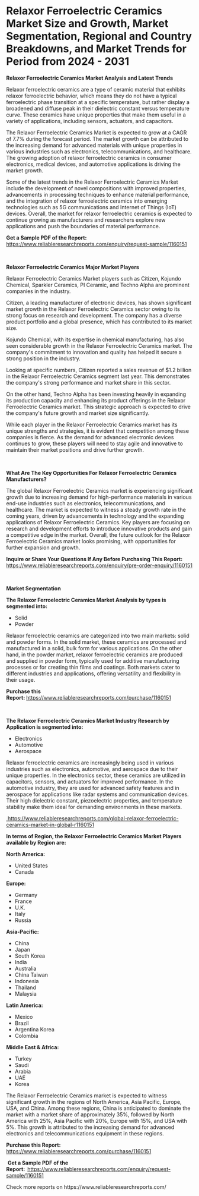 <p><h1>Relaxor Ferroelectric Ceramics Market Size and Growth, Market Segmentation, Regional and Country Breakdowns, and Market Trends for Period from 2024 -  2031</h1></p><p><strong>Relaxor Ferroelectric Ceramics Market Analysis and Latest Trends</strong></p>
<p><p>Relaxor ferroelectric ceramics are a type of ceramic material that exhibits relaxor ferroelectric behavior, which means they do not have a typical ferroelectric phase transition at a specific temperature, but rather display a broadened and diffuse peak in their dielectric constant versus temperature curve. These ceramics have unique properties that make them useful in a variety of applications, including sensors, actuators, and capacitors.</p><p>The Relaxor Ferroelectric Ceramics Market is expected to grow at a CAGR of 7.7% during the forecast period. The market growth can be attributed to the increasing demand for advanced materials with unique properties in various industries such as electronics, telecommunications, and healthcare. The growing adoption of relaxor ferroelectric ceramics in consumer electronics, medical devices, and automotive applications is driving the market growth.</p><p>Some of the latest trends in the Relaxor Ferroelectric Ceramics Market include the development of novel compositions with improved properties, advancements in processing techniques to enhance material performance, and the integration of relaxor ferroelectric ceramics into emerging technologies such as 5G communications and Internet of Things (IoT) devices. Overall, the market for relaxor ferroelectric ceramics is expected to continue growing as manufacturers and researchers explore new applications and push the boundaries of material performance.</p></p>
<p><strong>Get a Sample PDF of the Report:&nbsp;</strong> <a href="https://www.reliableresearchreports.com/enquiry/request-sample/1160151">https://www.reliableresearchreports.com/enquiry/request-sample/1160151</a></p>
<p>&nbsp;</p>
<p><strong>Relaxor Ferroelectric Ceramics Major Market Players</strong></p>
<p><p>Relaxor Ferroelectric Ceramics Market players such as Citizen, Kojundo Chemical, Sparkler Ceramics, PI Ceramic, and Techno Alpha are prominent companies in the industry. </p><p>Citizen, a leading manufacturer of electronic devices, has shown significant market growth in the Relaxor Ferroelectric Ceramics sector owing to its strong focus on research and development. The company has a diverse product portfolio and a global presence, which has contributed to its market size. </p><p>Kojundo Chemical, with its expertise in chemical manufacturing, has also seen considerable growth in the Relaxor Ferroelectric Ceramics market. The company's commitment to innovation and quality has helped it secure a strong position in the industry.</p><p>Looking at specific numbers, Citizen reported a sales revenue of $1.2 billion in the Relaxor Ferroelectric Ceramics segment last year. This demonstrates the company's strong performance and market share in this sector.</p><p>On the other hand, Techno Alpha has been investing heavily in expanding its production capacity and enhancing its product offerings in the Relaxor Ferroelectric Ceramics market. This strategic approach is expected to drive the company's future growth and market size significantly.</p><p>While each player in the Relaxor Ferroelectric Ceramics market has its unique strengths and strategies, it is evident that competition among these companies is fierce. As the demand for advanced electronic devices continues to grow, these players will need to stay agile and innovative to maintain their market positions and drive further growth.</p></p>
<p>&nbsp;</p>
<p><strong>What Are The Key Opportunities For Relaxor Ferroelectric Ceramics Manufacturers?</strong></p>
<p><p>The global Relaxor Ferroelectric Ceramics market is experiencing significant growth due to increasing demand for high-performance materials in various end-use industries such as electronics, telecommunications, and healthcare. The market is expected to witness a steady growth rate in the coming years, driven by advancements in technology and the expanding applications of Relaxor Ferroelectric Ceramics. Key players are focusing on research and development efforts to introduce innovative products and gain a competitive edge in the market. Overall, the future outlook for the Relaxor Ferroelectric Ceramics market looks promising, with opportunities for further expansion and growth.</p></p>
<p><strong>Inquire or Share Your Questions If Any Before Purchasing This Report:</strong> <a href="https://www.reliableresearchreports.com/enquiry/pre-order-enquiry/1160151">https://www.reliableresearchreports.com/enquiry/pre-order-enquiry/1160151</a></p>
<p>&nbsp;</p>
<p><strong>Market Segmentation</strong></p>
<p><strong>The Relaxor Ferroelectric Ceramics Market Analysis by types is segmented into:</strong></p>
<p><ul><li>Solid</li><li>Powder</li></ul></p>
<p><p>Relaxor ferroelectric ceramics are categorized into two main markets: solid and powder forms. In the solid market, these ceramics are processed and manufactured in a solid, bulk form for various applications. On the other hand, in the powder market, relaxor ferroelectric ceramics are produced and supplied in powder form, typically used for additive manufacturing processes or for creating thin films and coatings. Both markets cater to different industries and applications, offering versatility and flexibility in their usage.</p></p>
<p><strong>Purchase this Report:&nbsp;</strong><a href="https://www.reliableresearchreports.com/purchase/1160151">https://www.reliableresearchreports.com/purchase/1160151</a></p>
<p>&nbsp;</p>
<p><strong>The Relaxor Ferroelectric Ceramics Market Industry Research by Application is segmented into:</strong></p>
<p><ul><li>Electronics</li><li>Automotive</li><li>Aerospace</li></ul></p>
<p><p>Relaxor ferroelectric ceramics are increasingly being used in various industries such as electronics, automotive, and aerospace due to their unique properties. In the electronics sector, these ceramics are utilized in capacitors, sensors, and actuators for improved performance. In the automotive industry, they are used for advanced safety features and in aerospace for applications like radar systems and communication devices. Their high dielectric constant, piezoelectric properties, and temperature stability make them ideal for demanding environments in these markets.</p></p>
<p><a href="https://www.reliableresearchreports.com/global-relaxor-ferroelectric-ceramics-market-in-global-r1160151">&nbsp;https://www.reliableresearchreports.com/global-relaxor-ferroelectric-ceramics-market-in-global-r1160151</a></p>
<p><strong>In terms of Region, the Relaxor Ferroelectric Ceramics Market Players available by Region are:</strong></p>
<p>
    <p> <strong> North America: </strong>
        <ul>
            <li>United States</li>
            <li>Canada</li>
        </ul>
        </p> 
    <p> <strong> Europe: </strong>
        <ul>
            <li>Germany</li>
            <li>France</li>
            <li>U.K.</li>
            <li>Italy</li>
            <li>Russia</li>
        </ul>
        </p> 
    <p> <strong> Asia-Pacific: </strong>
        <ul>
            <li>China</li>
            <li>Japan</li>
            <li>South Korea</li>
            <li>India</li>
            <li>Australia</li>
            <li>China Taiwan</li>
            <li>Indonesia</li>
            <li>Thailand</li>
            <li>Malaysia</li>
        </ul>
        </p> 
    <p> <strong> Latin America: </strong>
        <ul>
            <li>Mexico</li>
            <li>Brazil</li>
            <li>Argentina Korea</li>
            <li>Colombia</li>
        </ul>
        </p> 
    <p> <strong> Middle East & Africa: </strong>
        <ul>
            <li>Turkey</li>
            <li>Saudi</li>
            <li>Arabia</li>
            <li>UAE</li>
            <li>Korea</li>
        </ul>
    </p>
    </p>
<p><p>The Relaxor Ferroelectric Ceramics market is expected to witness significant growth in the regions of North America, Asia Pacific, Europe, USA, and China. Among these regions, China is anticipated to dominate the market with a market share of approximately 35%, followed by North America with 25%, Asia Pacific with 20%, Europe with 15%, and USA with 5%. This growth is attributed to the increasing demand for advanced electronics and telecommunications equipment in these regions.</p></p>
<p><strong>Purchase this Report: </strong><a href="https://www.reliableresearchreports.com/purchase/1160151">https://www.reliableresearchreports.com/purchase/1160151</a></p>
<p>&nbsp;<strong>Get a Sample PDF of the Report:&nbsp;&nbsp;</strong><a href="https://www.reliableresearchreports.com/enquiry/request-sample/1160151">https://www.reliableresearchreports.com/enquiry/request-sample/1160151</a></p>
<p><strong></strong></p>
<p>Check more reports on https://www.reliableresearchreports.com/</p>